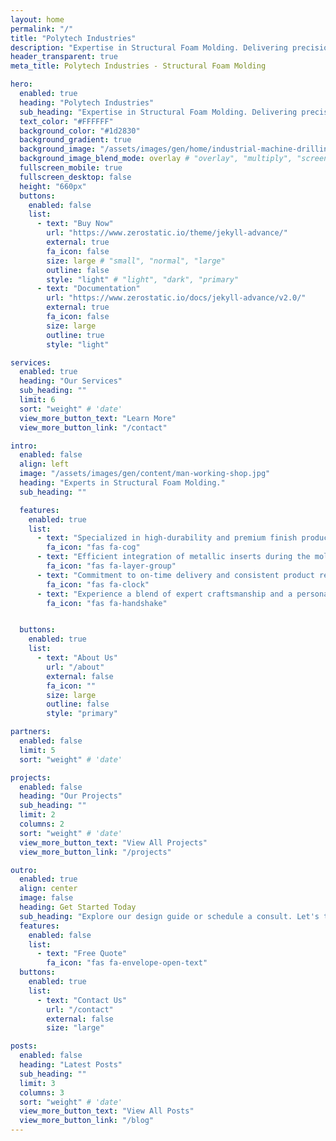 ```yaml
---
layout: home
permalink: "/"
title: "Polytech Industries"
description: "Expertise in Structural Foam Molding. Delivering precision and durability, tailored for niche demands."
header_transparent: true
meta_title: Polytech Industries - Structural Foam Molding

hero:
  enabled: true
  heading: "Polytech Industries"
  sub_heading: "Expertise in Structural Foam Molding. Delivering precision and durability, tailored for niche demands."
  text_color: "#FFFFFF"
  background_color: "#1d2830"
  background_gradient: true
  background_image: "/assets/images/gen/home/industrial-machine-drilling.jpg"
  background_image_blend_mode: overlay # "overlay", "multiply", "screen"
  fullscreen_mobile: true
  fullscreen_desktop: false
  height: "660px"
  buttons:
    enabled: false
    list:
      - text: "Buy Now"
        url: "https://www.zerostatic.io/theme/jekyll-advance/"
        external: true
        fa_icon: false
        size: large # "small", "normal", "large"
        outline: false
        style: "light" # "light", "dark", "primary"
      - text: "Documentation"
        url: "https://www.zerostatic.io/docs/jekyll-advance/v2.0/"
        external: true
        fa_icon: false
        size: large
        outline: true
        style: "light"

services:
  enabled: true
  heading: "Our Services"
  sub_heading: ""
  limit: 6
  sort: "weight" # 'date'
  view_more_button_text: "Learn More"
  view_more_button_link: "/contact"

intro:
  enabled: false
  align: left
  image: "/assets/images/gen/content/man-working-shop.jpg"
  heading: "Experts in Structural Foam Molding."
  sub_heading: ""

  features:
    enabled: true
    list:
      - text: "Specialized in high-durability and premium finish products."
        fa_icon: "fas fa-cog"
      - text: "Efficient integration of metallic inserts during the molding process."
        fa_icon: "fas fa-layer-group"
      - text: "Commitment to on-time delivery and consistent product reliability."
        fa_icon: "fas fa-clock"
      - text: "Experience a blend of expert craftsmanship and a personal touch."
        fa_icon: "fas fa-handshake"


  buttons:
    enabled: true
    list:
      - text: "About Us"
        url: "/about"
        external: false
        fa_icon: ""
        size: large
        outline: false
        style: "primary"

partners:
  enabled: false
  limit: 5
  sort: "weight" # 'date'

projects:
  enabled: false
  heading: "Our Projects"
  sub_heading: ""
  limit: 2
  columns: 2
  sort: "weight" # 'date'
  view_more_button_text: "View All Projects"
  view_more_button_link: "/projects"

outro:
  enabled: true
  align: center
  image: false
  heading: Get Started Today
  sub_heading: "Explore our design guide or schedule a consult. Let's transform your vision into reality."
  features:
    enabled: false
    list:
      - text: "Free Quote"
        fa_icon: "fas fa-envelope-open-text"
  buttons:
    enabled: true
    list:
      - text: "Contact Us"
        url: "/contact"
        external: false
        size: "large"

posts:
  enabled: false
  heading: "Latest Posts"
  sub_heading: ""
  limit: 3
  columns: 3
  sort: "weight" # 'date'
  view_more_button_text: "View All Posts"
  view_more_button_link: "/blog"
---
```

